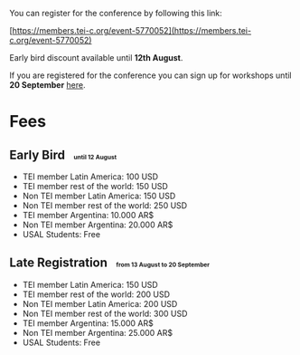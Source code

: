 You can register for the conference by following this link: 

[https://members.tei-c.org/event-5770052](https://members.tei-c.org/event-5770052)

Early bird discount available until **12th August**.

If you are registered for the conference you can sign up for workshops until **20 September** [here](https://forms.gle/x9u3KwRQSqk5gajE8).

# Fees

## Early Bird <span style="font-size:0.5em; text-transform: none; padding-left: 1em;">until 12 August</span>

- TEI member Latin America: 100 USD
- TEI member rest of the world: 150 USD
- Non TEI member Latin America: 150 USD
- Non TEI member rest of the world: 250 USD
- TEI member Argentina: 10.000 AR$
- Non TEI member Argentina: 20.000 AR$
- USAL Students: Free

## Late Registration <span style="font-size:0.5em; text-transform: none; padding-left: 1em;">from 13 August to 20 September</span>

- TEI member Latin America: 150 USD
- TEI member rest of the world: 200 USD
- Non TEI member Latin America: 200 USD
- Non TEI member rest of the world: 300 USD
- TEI member Argentina: 15.000 AR$
- Non TEI member Argentina: 25.000 AR$
- USAL Students: Free